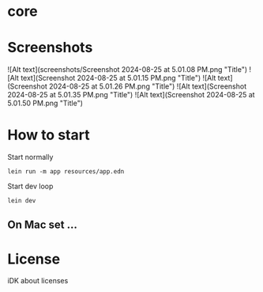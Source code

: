 # core

# Screenshots

![Alt text](screenshots/Screenshot 2024-08-25 at 5.01.08 PM.png "Title")
![Alt text](Screenshot 2024-08-25 at 5.01.15 PM.png "Title")
![Alt text](Screenshot 2024-08-25 at 5.01.26 PM.png "Title")
![Alt text](Screenshot 2024-08-25 at 5.01.35 PM.png "Title")
![Alt text](Screenshot 2024-08-25 at 5.01.50 PM.png "Title")


# How to start

Start normally
```
lein run -m app resources/app.edn
```

Start dev loop
```
lein dev
```


## On Mac set ...


# License

iDK about licenses
